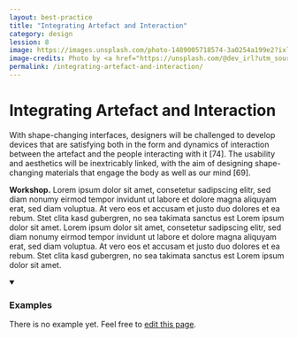 ```yaml
---
layout: best-practice
title: "Integrating Artefact and Interaction"
category: design
lession: 8
image: https://images.unsplash.com/photo-1489005718574-3a0254a199e2?ixlib=rb-1.2.1&ixid=eyJhcHBfaWQiOjEyMDd9&auto=format&fit=crop&w=2089&q=80
image-credits: Photo by <a href="https://unsplash.com/@dev_irl?utm_source=unsplash&amp;utm_medium=referral&amp;utm_content=creditCopyText">Dev Benjamin</a> on <a href="/s/photos/interaction?utm_source=unsplash&amp;utm_medium=referral&amp;utm_content=creditCopyText">Unsplash</a>
permalink: /integrating-artefact-and-interaction/
---
```


# Integrating Artefact and Interaction
With shape-changing interfaces, designers will be challenged to develop devices that are satisfying both in the form and dynamics of interaction between the artefact and the people interacting with it [74]. The usability and aesthetics will be inextricably linked, with the aim of designing shape-changing materials that engage the body as well as our mind [69].

**Workshop.** Lorem ipsum dolor sit amet, consetetur sadipscing elitr, sed diam nonumy eirmod tempor invidunt ut labore et dolore magna aliquyam erat, sed diam voluptua. At vero eos et accusam et justo duo dolores et ea rebum. Stet clita kasd gubergren, no sea takimata sanctus est Lorem ipsum dolor sit amet. Lorem ipsum dolor sit amet, consetetur sadipscing elitr, sed diam nonumy eirmod tempor invidunt ut labore et dolore magna aliquyam erat, sed diam voluptua. At vero eos et accusam et justo duo dolores et ea rebum. Stet clita kasd gubergren, no sea takimata sanctus est Lorem ipsum dolor sit amet.

<details markdown="1" open>
<summary><h3>Examples</h3></summary> 
There is no example yet. Feel free to <a href="{{ site.repo }}/edit/master/{{ page.path }}" target="_blank"><i class="fa fa-edit fa-fw"></i> edit this page</a>.
</details>